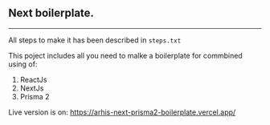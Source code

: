 ## Next boilerplate.
___

All steps to make it has been described in `steps.txt`

This poject includes all you need to malke a boilerplate for commbined using of: 

1. ReactJs
2. NextJs
3. Prisma 2

Live version is on: https://arhis-next-prisma2-boilerplate.vercel.app/